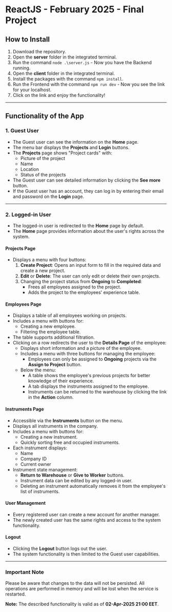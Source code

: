 # ReactJS - February 2025 - Final Project

## How to Install

1. Download the repository.
2. Open the **server** folder in the integrated terminal.
3. Run the command `node .\server.js` - Now you have the Backend running.
4. Open the **client** folder in the integrated terminal.
5. Install the packages with the command `npm install`.
6. Run the Frontend with the command `npm run dev` - Now you see the link for your localhost.
7. Click on the link and enjoy the functionality!

---

## Functionality of the App

### 1. Guest User

- The Guest user can see the information on the **Home** page.
- The menu bar displays the **Projects** and **Login** buttons.
- The **Projects** page shows "Project cards" with:
  - Picture of the project
  - Name
  - Location
  - Status of the projects
- The Guest user can see detailed information by clicking the **See more** button.
- If the Guest user has an account, they can log in by entering their email and password on the **Login** page.

---

### 2. Logged-in User

- The logged-in user is redirected to the **Home** page by default.
- The **Home** page provides information about the user's rights across the system.

#### Projects Page

- Displays a menu with four buttons:
  1. **Create Project**: Opens an input form to fill in the required data and create a new project.
  2. **Edit** or **Delete**: The user can only edit or delete their own projects.
  3. Changing the project status from **Ongoing** to **Completed**:
     - Frees all employees assigned to the project.
     - Adds the project to the employees' experience table.

#### Employees Page

- Displays a table of all employees working on projects.
- Includes a menu with buttons for:
  - Creating a new employee.
  - Filtering the employee table.
- The table supports additional filtration.
- Clicking on a row redirects the user to the **Details Page** of the employee:
  - Displays short information and a picture of the employee.
  - Includes a menu with three buttons for managing the employee:
    - Employees can only be assigned to **Ongoing** projects via the **Assign to Project** button.
  - Below the menu:
    - A table shows the employee's previous projects for better knowledge of their experience.
    - A tab displays the instruments assigned to the employee.
    - Instruments can be returned to the warehouse by clicking the link in the **Action** column.

#### Instruments Page

- Accessible via the **Instruments** button on the menu.
- Displays all instruments in the company.
- Includes a menu with buttons for:
  - Creating a new instrument.
  - Quickly sorting free and occupied instruments.
- Each instrument displays:
  - Name
  - Company ID
  - Current owner
- Instrument state management:
  - **Return to Warehouse** or **Give to Worker** buttons.
  - Instrument data can be edited by any logged-in user.
  - Deleting an instrument automatically removes it from the employee's list of instruments.

#### User Management

- Every registered user can create a new account for another manager.
- The newly created user has the same rights and access to the system functionality.

#### Logout

- Clicking the **Logout** button logs out the user.
- The system functionality is then limited to the Guest user capabilities.

---

### Important Note

Please be aware that changes to the data will not be persisted. All operations are performed in memory and will be lost when the service is restarted.

**Note:** The described functionality is valid as of **02-Apr-2025 21:00 EET**.